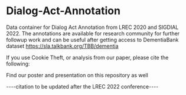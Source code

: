 # Dialog-Act-Annotation

Data container for Dialog Act Annotation from LREC 2020 and SIGDIAL 2022.
The annotations are available for research community for
further followup work and can be useful after getting access
to DementiaBank dataset https://sla.talkbank.org/TBB/dementia

If you use Cookie Theft, or analysis from our paper, please cite the following:

Find our poster and presentation on this repository as well

----citation to be updated after the LREC 2022 conference----

